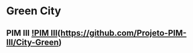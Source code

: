 # Green City

## PIM III [!PIM III](https://img.shields.io/badge/Texto-do--Badge-brightgreen)(https://github.com/Projeto-PIM-III/City-Green)
